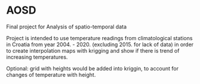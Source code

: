# AOSD
Final project for Analysis of spatio-temporal data

Project is intended to use temperature readings from climatological stations in Croatia from year 2004. - 2020. (excluding 2015. for lack of data) in order to create interpolation maps with krigging and show if there is trend of increasing temperatures.

Optional: grid with heights would be added into kriggin, to account for changes of temperature with height.
